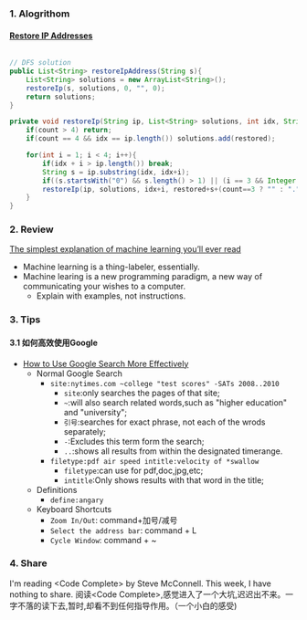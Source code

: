 ### 1. Alogrithom
#### [Restore IP Addresses](https://leetcode.com/problems/restore-ip-addresses/description/)

```java

// DFS solution
public List<String> restoreIpAddress(String s){
    List<String> solutions = new ArrayList<String>();
    restoreIp(s, solutions, 0, "", 0);
    return solutions;
}

private void restoreIp(String ip, List<String> solutions, int idx, String restored, int count){
    if(count > 4) return;
    if(count == 4 && idx == ip.length()) solutions.add(restored);

    for(int i = 1; i < 4; i++){
        if(idx + i > ip.length()) break;
        String s = ip.substring(idx, idx+i);
        if((s.startsWith("0") && s.length() > 1) || (i == 3 && Integer.parseInt(s) >= 256)) continue;
        restoreIp(ip, solutions, idx+i, restored+s+(count==3 ? "" : "."), count + 1);
    }
}
```

### 2. Review

[The simplest explanation of machine learning you’ll ever read](https://hackernoon.com/the-simplest-explanation-of-machine-learning-youll-ever-read-bebc0700047c)

- Machine learning is a thing-labeler, essentially.
- Machine learing is a new programming paradigm, a new way of communicating your wishes to a computer.
    - Explain with examples, not instructions.


### 3. Tips
#### 3.1 如何高效使用Google
- [How to Use Google Search More Effectively](https://mashable.com/2011/11/24/google-search-infographic/#j6Z5GDKXqGqV)
    - Normal Google Search
        - `site:nytimes.com ~college "test scores" -SATs 2008..2010`
            - `site`:only searches the pages of that site;
            - `~`:will also search related words,such as "higher education" and "university";
            - `引号`:searches for exact phrase, not each of the wrods separately;
            - `-`:Excludes this term form the search;
            - `..`:shows all results from within the designated timerange.
        - `filetype:pdf air speed intitle:velocity of *swallow`
            - `filetype`:can use for pdf,doc,jpg,etc;
            - `intitle`:Only shows results with that word in the title;
    - Definitions
        - `define:angary`
    - Keyboard Shortcuts
        - `Zoom In/Out`: command+加号/减号
        - `Select the address bar`: command + L
        - `Cycle Window`: command + ~

### 4. Share
I'm reading \<Code Complete\> by Steve McConnell.
This week, I have nothing to share.
阅读\<Code Complete\>,感觉进入了一个大坑,迟迟出不来。一字不落的读下去,暂时,却看不到任何指导作用。（一个小白的感受)

<br/>
